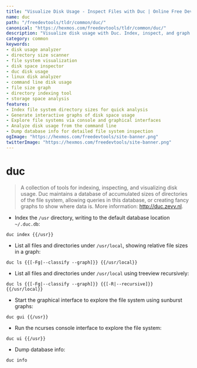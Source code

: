 ```yaml
---
title: "Visualize Disk Usage - Inspect Files with Duc | Online Free DevTools by Hexmos"
name: duc
path: "/freedevtools/tldr/common/duc/"
canonical: "https://hexmos.com/freedevtools/tldr/common/duc/"
description: "Visualize disk usage with Duc. Index, inspect, and graph directory sizes to analyze file system space. Free online tool, no registration required."
category: common
keywords:
- disk usage analyzer
- directory size scanner
- file system visualization
- disk space inspector
- duc disk usage
- linux disk analyzer
- command line disk usage
- file size graph
- directory indexing tool
- storage space analysis
features:
- Index file system directory sizes for quick analysis
- Generate interactive graphs of disk space usage
- Explore file systems via console and graphical interfaces
- Analyze disk usage from the command line
- Dump database info for detailed file system inspection
ogImage: "https://hexmos.com/freedevtools/site-banner.png"
twitterImage: "https://hexmos.com/freedevtools/site-banner.png"
---
```


# duc

> A collection of tools for indexing, inspecting, and visualizing disk usage.
> Duc maintains a database of accumulated sizes of directories of the file system, allowing queries in this database, or creating fancy graphs to show where data is.
> More information: <http://duc.zevv.nl>.

- Index the `/usr` directory, writing to the default database location `~/.duc.db`:

`duc index {{/usr}}`

- List all files and directories under `/usr/local`, showing relative file sizes in a graph:

`duc ls {{[-Fg|--classify --graph]}} {{/usr/local}}`

- List all files and directories under `/usr/local` using treeview recursively:

`duc ls {{[-Fg|--classify --graph]}} {{[-R|--recursive]}} {{/usr/local}}`

- Start the graphical interface to explore the file system using sunburst graphs:

`duc gui {{/usr}}`

- Run the ncurses console interface to explore the file system:

`duc ui {{/usr}}`

- Dump database info:

`duc info`

